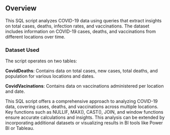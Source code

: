 ## Overview

This SQL script analyzes COVID-19 data using queries that extract insights on total cases, deaths, infection rates, and vaccinations. The dataset includes information on COVID-19 cases, deaths, and vaccinations from different locations over time.

### Dataset Used

The script operates on two tables:

**CovidDeaths**: Contains data on total cases, new cases, total deaths, and population for various locations and dates.

**CovidVacinations**: Contains data on vaccinations administered per location and date. 

This SQL script offers a comprehensive approach to analyzing COVID-19 data, covering cases, deaths, and vaccinations across multiple locations. Key functions such as NULLIF, MAX(), CAST(), JOIN, and window functions ensure accurate calculations and insights. This analysis can be extended by incorporating additional datasets or visualizing results in BI tools like Power BI or Tableau.
